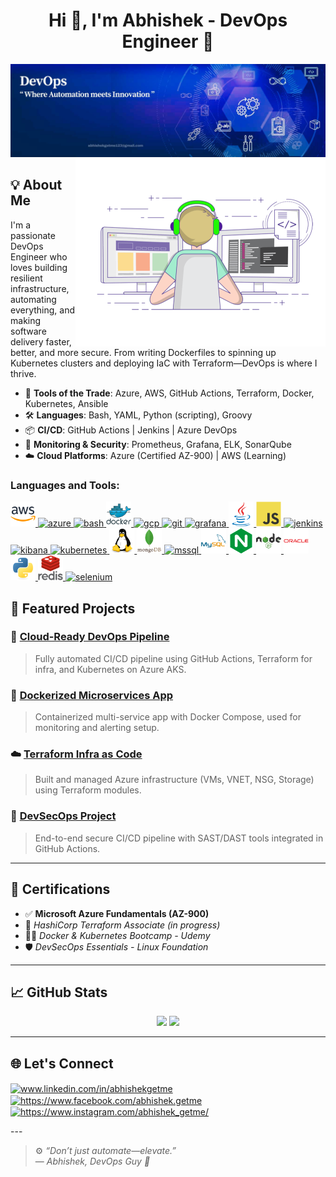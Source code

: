 <h1 align="center">Hi 👋, I'm Abhishek - DevOps Engineer 🚀</h1>

<div align="center">
  <img src="https://github.com/abhishekgetme12/abhishekgetme12/blob/main/Abhishek_DevOps.jpg" alt="DevOpsShack Banner">
</div>
<img align="right" alt="Coding" width="400" src="https://raw.githubusercontent.com/devSouvik/devSouvik/master/gif3.gif">


## 💡 About Me

I'm a passionate DevOps Engineer who loves building resilient infrastructure, automating everything, and making software delivery faster, better, and more secure. From writing Dockerfiles to spinning up Kubernetes clusters and deploying IaC with Terraform—DevOps is where I thrive.

- 🧰 **Tools of the Trade**: Azure, AWS, GitHub Actions, Terraform, Docker, Kubernetes, Ansible  
- 🛠️ **Languages**: Bash, YAML, Python (scripting), Groovy  
- 📦 **CI/CD**: GitHub Actions | Jenkins | Azure DevOps  
- 🔐 **Monitoring & Security**: Prometheus, Grafana, ELK, SonarQube  
- ☁️ **Cloud Platforms**: Azure (Certified AZ-900) | AWS (Learning)


<h3 align="left">Languages and Tools:</h3>
<p align="left"> <a href="https://aws.amazon.com" target="_blank" rel="noreferrer"> <img src="https://raw.githubusercontent.com/devicons/devicon/master/icons/amazonwebservices/amazonwebservices-original-wordmark.svg" alt="aws" width="40" height="40"/> </a> <a href="https://azure.microsoft.com/en-in/" target="_blank" rel="noreferrer"> <img src="https://www.vectorlogo.zone/logos/microsoft_azure/microsoft_azure-icon.svg" alt="azure" width="40" height="40"/> </a> <a href="https://www.gnu.org/software/bash/" target="_blank" rel="noreferrer"> <img src="https://www.vectorlogo.zone/logos/gnu_bash/gnu_bash-icon.svg" alt="bash" width="40" height="40"/> </a> <a href="https://www.docker.com/" target="_blank" rel="noreferrer"> <img src="https://raw.githubusercontent.com/devicons/devicon/master/icons/docker/docker-original-wordmark.svg" alt="docker" width="40" height="40"/> </a> <a href="https://cloud.google.com" target="_blank" rel="noreferrer"> <img src="https://www.vectorlogo.zone/logos/google_cloud/google_cloud-icon.svg" alt="gcp" width="40" height="40"/> </a> <a href="https://git-scm.com/" target="_blank" rel="noreferrer"> <img src="https://www.vectorlogo.zone/logos/git-scm/git-scm-icon.svg" alt="git" width="40" height="40"/> </a> <a href="https://grafana.com" target="_blank" rel="noreferrer"> <img src="https://www.vectorlogo.zone/logos/grafana/grafana-icon.svg" alt="grafana" width="40" height="40"/> </a> <a href="https://www.java.com" target="_blank" rel="noreferrer"> <img src="https://raw.githubusercontent.com/devicons/devicon/master/icons/java/java-original.svg" alt="java" width="40" height="40"/> </a> <a href="https://developer.mozilla.org/en-US/docs/Web/JavaScript" target="_blank" rel="noreferrer"> <img src="https://raw.githubusercontent.com/devicons/devicon/master/icons/javascript/javascript-original.svg" alt="javascript" width="40" height="40"/> </a> <a href="https://www.jenkins.io" target="_blank" rel="noreferrer"> <img src="https://www.vectorlogo.zone/logos/jenkins/jenkins-icon.svg" alt="jenkins" width="40" height="40"/> </a> <a href="https://www.elastic.co/kibana" target="_blank" rel="noreferrer"> <img src="https://www.vectorlogo.zone/logos/elasticco_kibana/elasticco_kibana-icon.svg" alt="kibana" width="40" height="40"/> </a> <a href="https://kubernetes.io" target="_blank" rel="noreferrer"> <img src="https://www.vectorlogo.zone/logos/kubernetes/kubernetes-icon.svg" alt="kubernetes" width="40" height="40"/> </a> <a href="https://www.linux.org/" target="_blank" rel="noreferrer"> <img src="https://raw.githubusercontent.com/devicons/devicon/master/icons/linux/linux-original.svg" alt="linux" width="40" height="40"/> </a> <a href="https://www.mongodb.com/" target="_blank" rel="noreferrer"> <img src="https://raw.githubusercontent.com/devicons/devicon/master/icons/mongodb/mongodb-original-wordmark.svg" alt="mongodb" width="40" height="40"/> </a> <a href="https://www.microsoft.com/en-us/sql-server" target="_blank" rel="noreferrer"> <img src="https://www.svgrepo.com/show/303229/microsoft-sql-server-logo.svg" alt="mssql" width="40" height="40"/> </a> <a href="https://www.mysql.com/" target="_blank" rel="noreferrer"> <img src="https://raw.githubusercontent.com/devicons/devicon/master/icons/mysql/mysql-original-wordmark.svg" alt="mysql" width="40" height="40"/> </a> <a href="https://www.nginx.com" target="_blank" rel="noreferrer"> <img src="https://raw.githubusercontent.com/devicons/devicon/master/icons/nginx/nginx-original.svg" alt="nginx" width="40" height="40"/> </a> <a href="https://nodejs.org" target="_blank" rel="noreferrer"> <img src="https://raw.githubusercontent.com/devicons/devicon/master/icons/nodejs/nodejs-original-wordmark.svg" alt="nodejs" width="40" height="40"/> </a> <a href="https://www.oracle.com/" target="_blank" rel="noreferrer"> <img src="https://raw.githubusercontent.com/devicons/devicon/master/icons/oracle/oracle-original.svg" alt="oracle" width="40" height="40"/> </a> <a href="https://www.python.org" target="_blank" rel="noreferrer"> <img src="https://raw.githubusercontent.com/devicons/devicon/master/icons/python/python-original.svg" alt="python" width="40" height="40"/> </a> <a href="https://redis.io" target="_blank" rel="noreferrer"> <img src="https://raw.githubusercontent.com/devicons/devicon/master/icons/redis/redis-original-wordmark.svg" alt="redis" width="40" height="40"/> </a> <a href="https://www.selenium.dev" target="_blank" rel="noreferrer"> <img src="https://raw.githubusercontent.com/detain/svg-logos/780f25886640cef088af994181646db2f6b1a3f8/svg/selenium-logo.svg" alt="selenium" width="40" height="40"/> </a> </p>


## 📌 Featured Projects

### 🚀 [Cloud-Ready DevOps Pipeline](https://github.com/yourusername/cloud-devops-pipeline)
> Fully automated CI/CD pipeline using GitHub Actions, Terraform for infra, and Kubernetes on Azure AKS.

### 🐳 [Dockerized Microservices App](https://github.com/yourusername/microservices-docker)
> Containerized multi-service app with Docker Compose, used for monitoring and alerting setup.

### ☁️ [Terraform Infra as Code](https://github.com/yourusername/terraform-azure-infra)
> Built and managed Azure infrastructure (VMs, VNET, NSG, Storage) using Terraform modules.

### 🔐 [DevSecOps Project](https://github.com/yourusername/devsecops-pipeline)
> End-to-end secure CI/CD pipeline with SAST/DAST tools integrated in GitHub Actions.

---

## 📜 Certifications

- ✅ **Microsoft Azure Fundamentals (AZ-900)**  
- 🧠 *HashiCorp Terraform Associate* *(in progress)*  
- 🧑‍🎓 *Docker & Kubernetes Bootcamp - Udemy*  
- 🛡️ *DevSecOps Essentials - Linux Foundation*

---

## 📈 GitHub Stats

<p align="center">
  <img src="https://github-readme-stats.vercel.app/api?username=yourusername&show_icons=true&theme=radical" />
  <img src="https://github-readme-stats.vercel.app/api/top-langs/?username=yourusername&layout=compact&theme=radical" />
</p>

---

## 🌐 Let's Connect

<p align="left">
<a href="https://linkedin.com/in/www.linkedin.com/in/abhishekgetme" target="blank"><img align="center" src="https://raw.githubusercontent.com/rahuldkjain/github-profile-readme-generator/master/src/images/icons/Social/linked-in-alt.svg" alt="www.linkedin.com/in/abhishekgetme" height="30" width="40" /></a>
<a href="https://fb.com/https://www.facebook.com/abhishek.getme" target="blank"><img align="center" src="https://raw.githubusercontent.com/rahuldkjain/github-profile-readme-generator/master/src/images/icons/Social/facebook.svg" alt="https://www.facebook.com/abhishek.getme" height="30" width="40" /></a>
<a href="https://instagram.com/https://www.instagram.com/abhishek_getme/" target="blank"><img align="center" src="https://raw.githubusercontent.com/rahuldkjain/github-profile-readme-generator/master/src/images/icons/Social/instagram.svg" alt="https://www.instagram.com/abhishek_getme/" height="30" width="40" /></a>
</p>
---

> ⚙️ *“Don’t just automate—elevate.”*  
> — *Abhishek, DevOps Guy 🚀*
